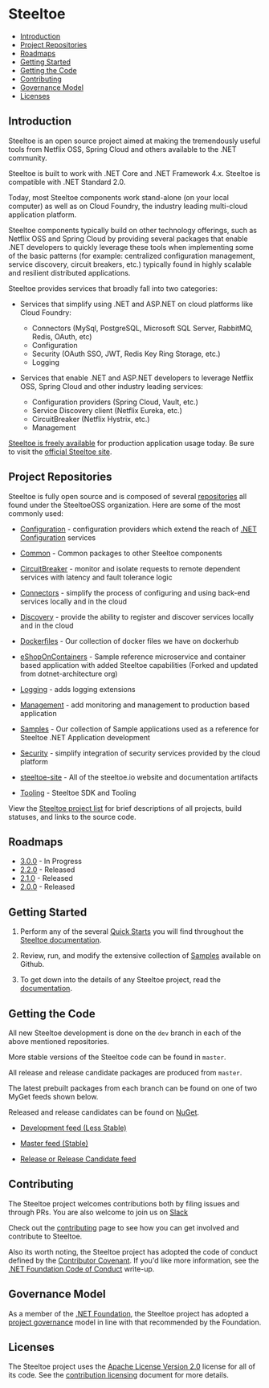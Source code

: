 # Steeltoe

* [Introduction](#introduction)
* [Project Repositories](#project-repositories)
* [Roadmaps](#roadmaps)
* [Getting Started](#getting-started)
* [Getting the Code](#getting-the-code)
* [Contributing](#contributing)
* [Governance Model](#governance-model)
* [Licenses](#licenses)

## Introduction

Steeltoe is an open source project aimed at making the tremendously useful tools from Netflix OSS, Spring Cloud and others available to the .NET community.

Steeltoe is built to work with .NET Core and .NET Framework 4.x. Steeltoe is compatible with .NET Standard 2.0. 

Today, most Steeltoe components work stand-alone (on your local computer) as well as on Cloud Foundry, the industry leading multi-cloud application platform.

Steeltoe components typically build on other technology offerings, such as Netflix OSS and Spring Cloud by providing several packages that enable .NET developers to quickly leverage these tools when implementing some of the basic patterns (for example: centralized configuration management, service discovery, circuit breakers, etc.) typically found in highly scalable and resilient distributed applications.

Steeltoe provides services that broadly fall into two categories:

* Services that simplify using .NET and ASP.NET on cloud platforms like Cloud Foundry:
  * Connectors (MySql, PostgreSQL, Microsoft SQL Server, RabbitMQ, Redis, OAuth, etc)
  * Configuration
  * Security (OAuth SSO, JWT, Redis Key Ring Storage, etc.)
  * Logging

* Services that enable .NET and ASP.NET developers to leverage Netflix OSS, Spring Cloud and other industry leading services:
  * Configuration providers (Spring Cloud, Vault, etc.)
  * Service Discovery client (Netflix Eureka, etc.)
  * CircuitBreaker (Netflix Hystrix, etc.)
  * Management

[Steeltoe is freely available](https://www.nuget.org/packages?q=steeltoe) for production application usage today. Be sure to visit the [official Steeltoe site](https://steeltoe.io/).

## Project Repositories

Steeltoe is fully open source and is composed of several [repositories](https://github.com/SteeltoeOSS) all found under the SteeltoeOSS organization.  Here are some of the most commonly used:

* [Configuration](https://github.com/SteeltoeOSS/Configuration) - configuration providers which extend the reach of [.NET Configuration](https://github.com/aspnet/Configuration) services

* [Common](https://github.com/SteeltoeOSS/Common) - Common packages to other Steeltoe components

* [CircuitBreaker](https://github.com/SteeltoeOSS/CircuitBreaker) - monitor and isolate requests to remote dependent services with latency and fault tolerance logic

* [Connectors](https://github.com/SteeltoeOSS/Connectors) - simplify the process of configuring and using back-end services locally and in the cloud

* [Discovery](https://github.com/SteeltoeOSS/Discovery) - provide the ability to register and discover services locally and in the cloud

* [Dockerfiles](https://github.com/SteeltoeOSS/Dockerfiles) - Our collection of docker files we have on dockerhub

* [eShopOnContainers](https://github.com/SteeltoeOSS/eShopOnContainers) - Sample reference microservice and container based application with added Steeltoe capabilities (Forked and updated from dotnet-architecture org)

* [Logging](https://github.com/SteeltoeOSS/Logging) - adds logging extensions

* [Management](https://github.com/SteeltoeOSS/Management) - add monitoring and management to production based application

* [Samples](https://github.com/SteeltoeOSS/Samples) - Our collection of Sample applications used as a reference for Steeltoe .NET Application development

* [Security](https://github.com/SteeltoeOSS/Security) - simplify integration of security services provided by the cloud platform

* [steeltoe-site](https://github.com/SteeltoeOSS/steeltoe-site) - All of the steeltoe.io website and documentation artifacts

* [Tooling](https://github.com/SteeltoeOSS/Tooling) - Steeltoe SDK and Tooling 

View the [Steeltoe project list](project-docs/project-list.md) for brief descriptions of all projects, build statuses, and links to the source code.

## Roadmaps
* [3.0.0](roadmaps/3.0.0.md) - In Progress
* [2.2.0](roadmaps/2.2.0.md) - Released
* [2.1.0](roadmaps/2.1.0.md) - Released
* [2.0.0](roadmaps/2.0.0.md) - Released

## Getting Started

1. Perform any of the several [Quick Starts](https://steeltoe.io/docs/steeltoe-configuration/#1-1-quick-start) you will find throughout the [Steeltoe documentation](https://steeltoe.io/docs/).

1. Review, run, and modify the extensive collection of [Samples](https://github.com/SteeltoeOSS/Samples) available on Github.

1. To get down into the details of any Steeltoe project, read the [documentation](https://steeltoe.io/docs/).

## Getting the Code

All new Steeltoe development is done on the `dev` branch in each of the above mentioned repositories.

More stable versions of the Steeltoe code can be found in `master`.

All release and release candidate packages are produced from `master`.

The latest prebuilt packages from each branch can be found on one of two MyGet feeds shown below.

Released and release candidates can be found on [NuGet](https://www.nuget.org/).

* [Development feed (Less Stable)](https://www.myget.org/gallery/steeltoedev)

* [Master feed (Stable)](https://www.myget.org/gallery/steeltoemaster)

* [Release or Release Candidate feed](https://www.nuget.org/)

## Contributing

The Steeltoe project welcomes contributions both by filing issues and through PRs. You are also welcome to join us on [Slack](https://slack.steeltoe.io/)

Check out the [contributing](https://github.com/SteeltoeOSS/Home/tree/master/project-docs/contributing.md) page to see how you can get involved and contribute to Steeltoe.

Also its worth noting, the Steeltoe project has adopted the code of conduct defined by the [Contributor Covenant](https://contributor-covenant.org/).
If you'd like more information, see the [.NET Foundation Code of Conduct](https://www.dotnetfoundation.org/code-of-conduct) write-up.

## Governance Model

As a member of the [.NET Foundation](https://dotnetfoundation.org/), the Steeltoe project has adopted a [project governance](https://github.com/dotnet/home/blob/master/governance/project-governance.md) model in line with that recommended by the Foundation.

## Licenses

The Steeltoe project uses the [Apache License Version 2.0](LICENSE) license for all of its code.  See the [contribution licensing](project-docs/contributing-license.md) document for more details.
